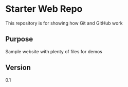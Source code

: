 # Starter Web Repo

This repository is for showing how Git and GitHub work

## Purpose

Sample website with plenty of files for demos

## Version

0.1
